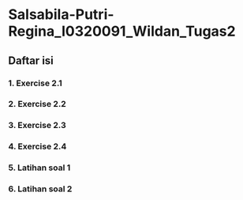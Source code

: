 # Salsabila-Putri-Regina_I0320091_Wildan_Tugas2

## Daftar isi

### 1. Exercise 2.1 
### 2. Exercise 2.2
### 3. Exercise 2.3
### 4. Exercise 2.4 
### 5. Latihan soal 1 
### 6. Latihan soal 2
